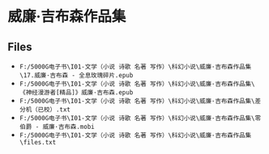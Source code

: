 # 威廉·吉布森作品集

## Files

- `F:/5000G电子书\I01-文学（小说 诗歌 名著 写作）\科幻小说\威廉·吉布森作品集\17.威廉·吉布森 - 全息玫瑰碎片.epub`
- `F:/5000G电子书\I01-文学（小说 诗歌 名著 写作）\科幻小说\威廉·吉布森作品集\《神经漫游者[精品]》威廉·吉布森.epub`
- `F:/5000G电子书\I01-文学（小说 诗歌 名著 写作）\科幻小说\威廉·吉布森作品集\差分机（已校）.txt`
- `F:/5000G电子书\I01-文学（小说 诗歌 名著 写作）\科幻小说\威廉·吉布森作品集\零伯爵 - 威廉·吉布森.mobi`
- `F:/5000G电子书\I01-文学（小说 诗歌 名著 写作）\科幻小说\威廉·吉布森作品集\files.txt`
